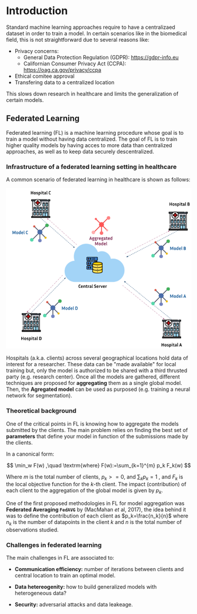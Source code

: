 # Introduction

Standard machine learning approaches require to have a centralizaed dataset in order to train a model. In certain scenarios like in the biomedical field, this is not straightforward due to several reasons like:

* Privacy concerns:
  * General Data Protection Regulation (GDPR): https://gdpr-info.eu
  * Californian Consumer Privacy Act (CCPA): https://oag.ca.gov/privacy/ccpa
* Ethical comitee approval
* Transfering data to a centralized location

This slows down research in healthcare and limits the generalization of certain models.

## Federated Learning

Federated learning (FL) is a machine learning procedure whose goal is to train a model without having data centralized. The goal of FL is to train higher quality models by having acces to more data than centralized approaches, as well as to keep data securely descentralized. 

### Infrastructure of a federated learning setting in healthcare

A common scenario of federated learning in healthcare is shown as follows:

![](./fl-graph.png)

Hospitals (a.k.a. clients) across several geographical locations hold data of interest for a researcher. These data can be "made available" for local training but, only the model is authorized to be shared with a third thrusted party (e.g. research center). Once all the models are gathered, different techniques are proposed for **aggregating** them as a single global model. Then, the **Agregated model** can be used as purposed (e.g. training a neural network for segmentation).

### Theoretical background

One of the critical points in FL is knowing how to aggregate the models submitted by the clients. The main problem relies on finding the best set of **parameters** that define your model in function of the submissions made by the clients.

In a canonical form:

$$
\min_w F(w) ,\quad \textrm{where} F(w):=\sum_{k=1}^{m} p_k F_k(w)
$$

Where $m$ is the total number of clients, $p_k>=0$, and $\sum_k p_k=1$ , and $F_k$ is the local objective function for the $k$-th client. The impact (contribution) of each client to the aggregation of the global model is given by $p_k$.

One of the first proposed methodologies in FL for model aggregation was **Federated Averaging `FedAVG`** by (MacMahan _et_ al, 2017), the idea behind it was to define the contribution of each client as $p_k=\frac{n_k}{n}$ where $n_k$ is the number of datapoints in the client $k$ and $n$ is the total number of observations studied.

### Challenges in federated learning

The main challenges in FL are associated to:

- **Communication efficiency:** number of iterations between clients and central location to train an optimal model.

- **Data hetereogenity:** how to build generalized models with heterogeneous data?

- **Security:** adversarial attacks and data leakeage.
